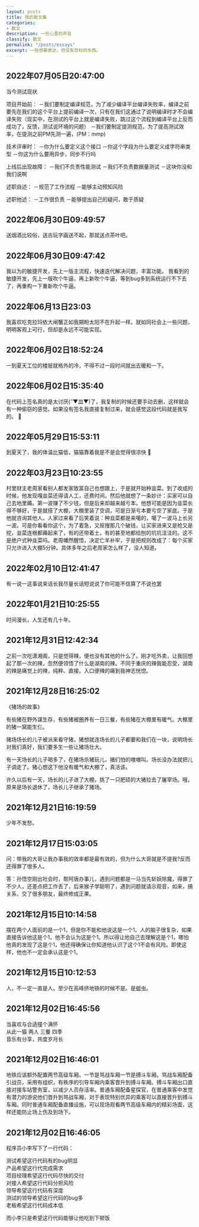 ```yaml
---
layout: posts
title: 我的散文集
categories:
- 散文
description: 一些心里的声音
classify: 散文
permalink: "/posts/essays"
excerpt: 一些想要表达，但没有目标的东西。
---
```


## 2022年07月05日20:47:00

当今测试现状 

项目开始前：
－我们要制定编译规范，为了减少编译平台编译失败率，编译之前要先在我们的这个平台上提前编译一次，只有在我们这通过了说明编译时才不会编译失败（现实中，在测试的平台上就是编译失败，跳过这个流程到编译平台上反而成功了，反馈，测试说环境的问题）
－我们要制定提测规范，为了提高测试效率，在提测之前PM先测一遍，(PM：mmp) 

技术评审时：
－你为什么要定义这个接口
－你这个字段为什么要定义成字符串类型
－你这为什么要用异步，同步不行吗 

上线后出现故障：
－我们不负责性能测试
－我们不负责数据量测试
－这块你没和我们说啊 

述职自述：
－规范了工作流程
－能够主动预知风险 

述职他述：
－工作很负责
－能够提出自己的疑问，敢于质疑

## 2022年06月30日09:49:57

送烟酒比较俗，送古玩字画送不起，那就送点茶叶吧。

## 2022年06月30日09:47:42

我以为的敏捷开发，先上一版主流程，快速迭代解决问题，丰富功能。
我看到的敏捷开发，先上一版吹个牛逼，再上新吹个牛逼，等到bug多到系统运行不下去了，再重构一下重新吹个牛逼。

## 2022年06月13日23:03

我喜欢吃克拉玛依大闸蟹正如我期盼太阳不在升起一样。就如同社会上一些问题，明明客观上可行，但却是永远不可能实现。

## 2022年06月02日18:52:24

一到夏天工位的楼层就格外的冷，不得不过一段时间就出去暖和一下。

## 2022年06月02日15:35:40

在代码上签名真的是太讨厌(〝▼皿▼)了，我复制的时候还要手动去删，这样就会有一种偷窃的感觉。如果没有签名我直接复制过来，就会感觉这段代码就是我写的。 🤡

## 2022年05月29日15:53:11

到夏天了，我的体温比猫低，猫猫靠着我是不是会觉得很凉快 🤠

## 2022年03月23日10:23:55

村里财主老周家看别人都发家致富自己也想跟上，于是就开始种韭菜。到了收成的时候，他发现嘎韭菜还得请人工，还费时间。然后他就想了一条妙计：买家可以自己去地里薅。第一波赚了不少钱，但是后来却越来越亏本。他想可能是因为韭菜长得不够好，于是就搭了大棚，大棚里装了空调，可是日渐亏本要亏空了家底。于是他就咨询其他人。人家过来看了后笑着说：种韭菜都是来噶的，噶了一波马上长另一波。可是你看看你这个，为了着急，又抠搜那几个破钱，让买家进来又是抢又是挖，韭菜连根都薅起来了，有的还带着土，有的甚至地都给刨的坑坑洼洼的。这不是绝户式种韭菜吗。老周幡然醒悟，决定亡羊补牢，于是把规则改成了：每个买家只允许进入大棚5分钟。具体多年之后老周家怎么样了，没人知道。

## 2022年02月10日12:41:47

有一说一这事说来话长我尽量长话短说说了你可能不信算了不说也罢

## 2022年01月21日10:25:55

时间漫长，人生还有几十年。

## 2021年12月31日12:42:34

之前一次吃潇湘阁，只是觉得辣，便也没有其他的什么了。刚才吃外卖，让我回想起了那一次的辣，忽然便领悟了什么是湖南的辣。不同于重庆的辣我能忍受，湖南的辣是痛觉上的辣，纯粹、直接。入口便辣的痛到我神志恍惚。

## 2021年12月28日16:25:02

《猪场的故事》

有些猪在野外谋生存，有些猪被圈养有一日三餐，有些猪在大棚里有暖气。大棚里的猪一窝能生仨。

猪场场长的儿子被派来看守猪，猪想就连场长的儿子都要和我们在一块，说明场长对我们真好，我们要多生一些让猪场壮大。

有一天场长的儿子喝多了，在猪场杀猪玩儿，猪们怕的嗷嗷叫。场长没办法就把儿子调走了。猪心想这下他没有暖气和大棚了，真活该。

许久以后有一天，场长的儿子进了大棚，挑了一只肥硕的大猪拉去了屠宰场。哦，原来是场长退休了，场长儿子继承了猪场。

## 2021年12月21日16:19:59

少年不发愁。

## 2021年12月17日15:03:05

问：带我的大哥让我办事我的效率都是最有效的，但为什么大哥就是不提我?反而还得罪了很多人。

答：孙悟空刚出社会时，帮阿唐办事儿，遇到问题都是一马当先斩妖除魔，得罪了不少人，还差点把工作丢了，后来猴子学聪明了，遇到问题就请示观音，如来，搞关系，交了很多朋友，最终修成正果。

## 2021年12月15日10:14:58

摆在两个人面前的是一个1，但是你不能和他说这是一个1。人的脑子很复杂，如果直接告诉他这是个1，他不会认为这是个1。所以得让他自己去理解这是个1，哪怕他真的发现了这是个1，他还得确保让你知道他认识了这个1不会有风险。即使这样，他也不一定会承认这是个1。

## 2021年12月15日10:12:53

人，不一定一直是人。至少在高峰挤地铁的时候不是。是蛆虫。

## 2021年12月02日16:45:56

当喜欢与合适撞个满怀<br/>
从此一猫  两人  三餐  四季<br/>
音乐有分享，共度岁月长

## 2021年12月02日16:46:01

地铁应该额外配置两节高级车厢，一节是骂战车厢一节是搏斗车厢。骂战车厢配备引战员，采用有组织，有秩序的引导车厢内乘客晋升到搏斗车厢。搏斗车厢出口直接对接车站警务室，以减少人员存活率。普通车厢配备星探官，在普通乘客中发觉有潜力的游说他们晋升到骂战车厢，对于表现特别优异的乘客可以直接晋升到搏斗车厢。同时普通车厢配备直播设施，可以现场观看两节高级车厢内的精彩场面，这样还能防止场上伤及到场下。

## 2021年12月02日16:46:05

程序员小李写下了一行代码：

测试希望这行代码有的bug明显<br/>
产品希望这行代完成需求<br/>
项目经理希望这行代码尽快的交付<br/>
对接人希望这行代码分担风险<br/>
领导希望这行代码有深度<br/>
测试的领导希望这行代码的bug多<br/>
老板希望这行代码成本低<br/>

而小李只是希望这行代码能够让他吃到下顿饭
